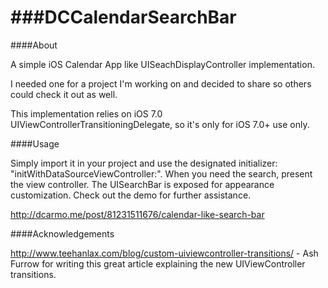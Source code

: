 ###DCCalendarSearchBar
===================

####About

A simple iOS Calendar App like UISeachDisplayController implementation.

I needed one for a project I'm working on and decided to share so others could check it out as well.

This implementation relies on iOS 7.0 UIViewControllerTransitioningDelegate, so it's only for iOS 7.0+ use only.

####Usage

Simply import it in your project and use the designated initializer: "initWithDataSourceViewController:". When you need the search, present the view controller.
The UISearchBar is exposed for appearance customization. 
Check out the demo for further assistance.

http://dcarmo.me/post/81231511676/calendar-like-search-bar

####Acknowledgements

http://www.teehanlax.com/blog/custom-uiviewcontroller-transitions/ - Ash Furrow for writing this great article explaining the new UIViewController transitions.